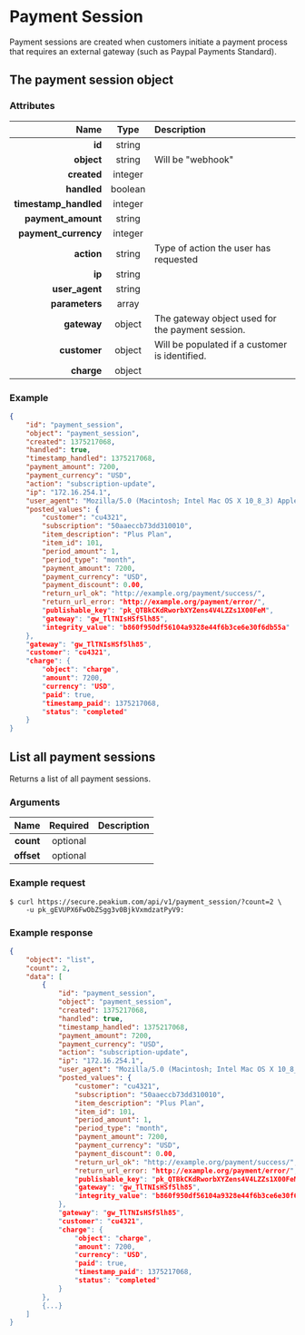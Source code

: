 Payment Session
===============

Payment sessions are created when customers initiate a payment process that requires an external gateway (such as Paypal Payments Standard).

The payment session object
--------------------------

### Attributes

Name | Type | Description
--:|:-:|:--
**id** | string |
**object** | string | Will be "webhook"
**created** | integer |
**handled** | boolean |
**timestamp_handled** | integer |
**payment_amount**  | string |
**payment_currency**  | integer |
**action**  | string | Type of action the user has requested
**ip**  | string |
**user_agent**  | string |
**parameters**  | array |
**gateway**  | object | The gateway object used for the payment session.
**customer**  | object | Will be populated if a customer is identified.
**charge**  | object |

### Example

```json
{
	"id": "payment_session",
	"object": "payment_session",
	"created": 1375217068,
	"handled": true,
	"timestamp_handled": 1375217068,
	"payment_amount": 7200,
	"payment_currency": "USD",
	"action": "subscription-update",
	"ip": "172.16.254.1",
	"user_agent": "Mozilla/5.0 (Macintosh; Intel Mac OS X 10_8_3) AppleWebKit/537.36 (KHTML, like Gecko) Chrome/27.0.1453.93 Safari/537.36",
	"posted_values": {
		"customer": "cu4321",
		"subscription": "50aaeccb73dd310010",
		"item_description": "Plus Plan",
		"item_id": 101,
		"period_amount": 1,
		"period_type": "month",
		"payment_amount": 7200,
		"payment_currency": "USD",
		"payment_discount": 0.00,
		"return_url_ok": "http://example.org/payment/success/",
		"return_url_error: "http://example.org/payment/error/",
		"publishable_key": "pk_QTBkCKdRworbXYZens4V4LZZs1X00FeM",
		"gateway": "gw_TlTNIsHSf5lh85",
		"integrity_value": "b860f950df56104a9328e44f6b3ce6e30f6db55a"
	},
	"gateway": "gw_TlTNIsHSf5lh85",
	"customer": "cu4321",
	"charge": {
		"object": "charge",
		"amount": 7200,
		"currency": "USD",
		"paid": true,
		"timestamp_paid": 1375217068,
		"status": "completed"
	}
}
```

List all payment sessions
-------------------------
Returns a list of all payment sessions.

### Arguments

Name | Required | Description
--:|:-:|:--
**count** | optional |
**offset** | optional |

### Example request

	$ curl https://secure.peakium.com/api/v1/payment_session/?count=2 \
		-u pk_gEVUPX6FwObZSgg3v0BjkVxmdzatPyV9:

### Example response

```json
{
	"object": "list",
	"count": 2,
	"data": [
		{
			"id": "payment_session",
			"object": "payment_session",
			"created": 1375217068,
			"handled": true,
			"timestamp_handled": 1375217068,
			"payment_amount": 7200,
			"payment_currency": "USD",
			"action": "subscription-update",
			"ip": "172.16.254.1",
			"user_agent": "Mozilla/5.0 (Macintosh; Intel Mac OS X 10_8_3) AppleWebKit/537.36 (KHTML, like Gecko) Chrome/27.0.1453.93 Safari/537.36",
			"posted_values": {
				"customer": "cu4321",
				"subscription": "50aaeccb73dd310010",
				"item_description": "Plus Plan",
				"item_id": 101,
				"period_amount": 1,
				"period_type": "month",
				"payment_amount": 7200,
				"payment_currency": "USD",
				"payment_discount": 0.00,
				"return_url_ok": "http://example.org/payment/success/",
				"return_url_error: "http://example.org/payment/error/",
				"publishable_key": "pk_QTBkCKdRworbXYZens4V4LZZs1X00FeM",
				"gateway": "gw_TlTNIsHSf5lh85",
				"integrity_value": "b860f950df56104a9328e44f6b3ce6e30f6db55a"
			},
			"gateway": "gw_TlTNIsHSf5lh85",
			"customer": "cu4321",
			"charge": {
				"object": "charge",
				"amount": 7200,
				"currency": "USD",
				"paid": true,
				"timestamp_paid": 1375217068,
				"status": "completed"
			}
		},
		{...}
	]
}
```